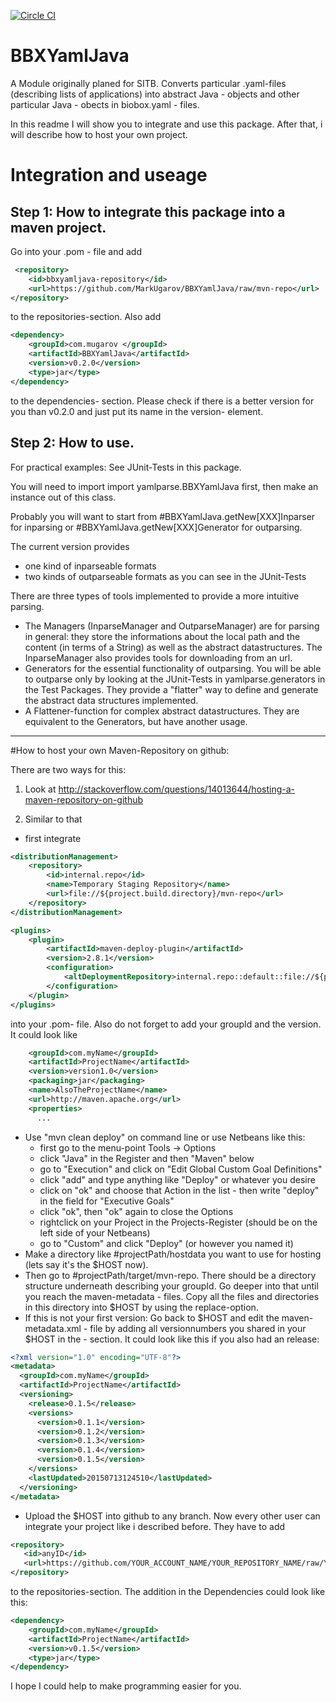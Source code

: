 [![Circle CI](https://circleci.com/gh/MarkUgarov/BBXYamlJava/tree/master.svg?style=svg)](https://circleci.com/gh/MarkUgarov/BBXYamlJava/tree/master)

# BBXYamlJava
A Module originally planed for SITB. Converts particular .yaml-files (describing lists of applications) into abstract Java - objects and other particular Java - obects in biobox.yaml  - files.

In this readme I will show you to integrate and use this package. After that, i will describe how to host your own project. 

# Integration and useage 
## Step 1: How to integrate this package into a maven project.

Go into your .pom - file and add 
~~~XML
 <repository>
    <id>bbxyamljava-repository</id>
    <url>https://github.com/MarkUgarov/BBXYamlJava/raw/mvn-repo</url>
</repository>
~~~
to the repositories-section. Also add
~~~XML
<dependency>
    <groupId>com.mugarov </groupId>
    <artifactId>BBXYamlJava</artifactId>
    <version>v0.2.0</version>
    <type>jar</type>
</dependency>
~~~
to the dependencies- section. Please check if there is a better version for you than v0.2.0 and just put its name in the version- element. 

## Step 2: How to use.

For practical examples: See JUnit-Tests in this package. 

You will need to import import yamlparse.BBXYamlJava first, then make an instance out of this class. 

Probably you will want to start from #BBXYamlJava.getNew[XXX]Inparser for inparsing or #BBXYamlJava.getNew[XXX]Generator for outparsing.

The current version provides 
- one kind of inparseable formats
- two kinds of outparseable formats
as you can see in the JUnit-Tests

There are three types of tools implemented to provide a more intuitive parsing. 
 - The Managers (InparseManager and OutparseManager) are for parsing in general: they store the informations about the local path and the content (in terms of a String) as well as the abstract datastructures. The InparseManager also provides tools for downloading from an url.
 - Generators for the essential functionality of outparsing. You will be able to outparse only by looking at the JUnit-Tests in yamlparse.generators in the Test Packages. They provide a "flatter" way to define and generate the abstract data structures implemented. 
 - A Flattener-function for complex abstract datastructures. They are equivalent to the Generators, but have another usage.

___

#How to host your own Maven-Repository on github:

There are two ways for this: 

1. Look at http://stackoverflow.com/questions/14013644/hosting-a-maven-repository-on-github

2. Similar to that 

 - first integrate

~~~XML
<distributionManagement>
    <repository>
        <id>internal.repo</id>
        <name>Temporary Staging Repository</name>
        <url>file://${project.build.directory}/mvn-repo</url>
    </repository>
</distributionManagement>

<plugins>
    <plugin>
        <artifactId>maven-deploy-plugin</artifactId>
        <version>2.8.1</version>
        <configuration>
            <altDeploymentRepository>internal.repo::default::file://${project.build.directory}/mvn-repo</altDeploymentRepository>
        </configuration>
    </plugin>
</plugins>
~~~
into your .pom- file. Also do not forget to add your groupId and the version. It could look like 
~~~XML
    <groupId>com.myName</groupId>
    <artifactId>ProjectName</artifactId>
    <version>version1.0</version>
    <packaging>jar</packaging>
    <name>AlsoTheProjectName</name>
    <url>http://maven.apache.org</url>
    <properties>
      ...
~~~

- Use "mvn clean deploy" on command line or use Netbeans like this:
  - first go to the menu-point Tools -> Options
  - click "Java" in the Register and then "Maven" below
  - go to "Execution" and click on "Edit Global Custom Goal Definitions"
  - click "add" and type anything like "Deploy" or whatever you desire
  - click on "ok" and choose that Action in the list - then write "deploy" in the field for  "Executive Goals"
  - click "ok", then "ok" again to close the Options
  - rightclick on your Project in the Projects-Register (should be on the left side of your Netbeans)
  - go to "Custom" and click "Deploy" (or however you named it)
- Make a directory like #projectPath/hostdata you want to use for hosting (lets say it's the $HOST now). 
- Then go to #projectPath/target/mvn-repo. There should be a directory structure underneath describing your groupId. Go deeper into that until you reach the maven-metadata - files. Copy all the files and directories in this directory into $HOST by using the replace-option.
- If this is not your first version: Go back to $HOST and edit the maven-metadata.xml - file by adding all versionnumbers you shared in your $HOST in the <versioning> - section. 
It could look like this if you also had an release:
~~~XML
<?xml version="1.0" encoding="UTF-8"?>
<metadata>
  <groupId>com.myName</groupId>
  <artifactId>ProjectName</artifactId>
  <versioning>
    <release>0.1.5</release> 
    <versions>
      <version>0.1.1</version>
      <version>0.1.2</version>
      <version>0.1.3</version>
      <version>0.1.4</version>
      <version>0.1.5</version>
    </versions>
    <lastUpdated>20150713124510</lastUpdated>
  </versioning>
</metadata>
~~~

- Upload the $HOST into github to any branch. Now every other user can integrate your project like i described before.  They have to add

 ~~~XML
 <repository>
    <id>anyID</id>
    <url>https://github.com/YOUR_ACCOUNT_NAME/YOUR_REPOSITORY_NAME/raw/YOUR_BRANCH_NAME</url>
</repository>
~~~

to the repositories-section. The addition in the Dependencies could look like this:
~~~XML
<dependency>
    <groupId>com.myName</groupId>
    <artifactId>ProjectName</artifactId>
    <version>v0.1.5</version>
    <type>jar</type>
</dependency>
~~~

I hope I could help to make programming easier for you. 


